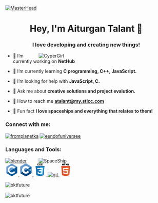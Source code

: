 [![MasterHead](https://i.pinimg.com/originals/bc/87/e5/bc87e5124f8d2cfe810d403adc96ad01.gif)](https://bktfuture.io)
<h1 align="center">Hey, I'm Aiturgan Talant 👾 </h1>
<h3 align="center">I love developing and creating new things!</h3>

<img align="right" alt="CyperGirl" width="400" src="https://i.pinimg.com/originals/0c/13/19/0c1319a831d089e9cdc2986216d0b276.gif">

- 🌌 I’m currently working on **NetHub** </p>

- 🌌 I’m currently learning **C programming, C++, JavaScript.**

- 🌌 I’m looking for help with **JavaScript, C.**

- 🌌 Ask me about **creative solutions and project evalution.**

- 🌌 How to reach me **atalant@my.stlcc.com**

- 🌌 Fun fact **I love spaceships and everything that relates to them!**

<h3 align="left">Connect with me:</h3>
<p align="left">
<a href="https://twitter.com/fromplanetka" target="blank"><img align="center" src="https://raw.githubusercontent.com/rahuldkjain/github-profile-readme-generator/master/src/images/icons/Social/twitter.svg" alt="fromplanetka" height="30" width="40" /></a>
<a href="https://instagram.com/eendofuniversee" target="blank"><img align="center" src="https://raw.githubusercontent.com/rahuldkjain/github-profile-readme-generator/master/src/images/icons/Social/instagram.svg" alt="eendofuniversee" height="30" width="40" /></a>
</p>

<h3 align="left">Languages and Tools:</h3>
<img align="right" alt="SpaceShip" width="400" src="https://i.redd.it/0ro1lg4f2mo11.gif">

<p align="left"> <a href="https://www.blender.org/" target="_blank" rel="noreferrer"> 
<img src="https://download.blender.org/branding/community/blender_community_badge_white.svg" alt="blender" width="40" height="40"/> </a> <a href="https://www.cprogramming.com/" target="_blank" rel="noreferrer"> <img src="https://raw.githubusercontent.com/devicons/devicon/master/icons/c/c-original.svg" alt="c" width="40" height="40"/> </a> <a href="https://www.w3schools.com/cpp/" target="_blank" rel="noreferrer"> <img src="https://raw.githubusercontent.com/devicons/devicon/master/icons/cplusplus/cplusplus-original.svg" alt="cplusplus" width="40" height="40"/> </a> <a href="https://www.w3schools.com/css/" target="_blank" rel="noreferrer"> <img src="https://raw.githubusercontent.com/devicons/devicon/master/icons/css3/css3-original-wordmark.svg" alt="css3" width="40" height="40"/> </a> <a href="https://git-scm.com/" target="_blank" rel="noreferrer"> <img src="https://www.vectorlogo.zone/logos/git-scm/git-scm-icon.svg" alt="git" width="40" height="40"/> </a> <a href="https://www.w3.org/html/" target="_blank" rel="noreferrer"> <img src="https://raw.githubusercontent.com/devicons/devicon/master/icons/html5/html5-original-wordmark.svg" alt="html5" width="40" height="40"/> </a> </p>

<p><img align="center" src="https://github-readme-stats.vercel.app/api/top-langs?username=bktfuture&show_icons=true&locale=en&layout=compact" alt="bktfuture" /></p>

<p><img align="center" src="https://github-readme-streak-stats.herokuapp.com/?user=bktfuture&" alt="bktfuture" /></p>
